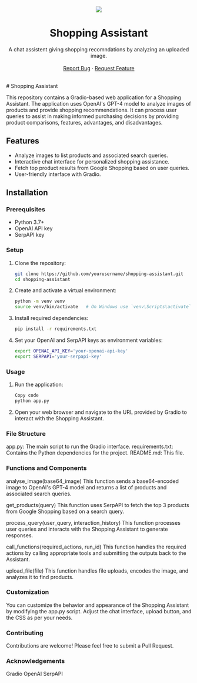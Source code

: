 <div id="top"></div>

<br />
<div align="center">
  <img src="header.png">

  <h1 align="center">Shopping Assistant</h1>
  <p align="center">
    A chat assistent giving shopping recomndations by analyzing an uploaded image.
    <br />
    <br />
    <a href="https://github.com/yllnoreshehi/shopping_assistant/issues">Report Bug</a>
    ·
    <a href="https://github.com/yllnoreshehi/shopping_assistant/issues">Request Feature</a>
  </p>
</div>
<br />
<!--  credit picture: Photo by Godisable Jacob: https://www.pexels.com/photo/woman-wearing-multicolored-top-while-holding-red-leather-sling-bag-1501215/-->
# Shopping Assistant

This repository contains a Gradio-based web application for a Shopping Assistant. The application uses OpenAI's GPT-4 model to analyze images of products and provide shopping recommendations. It can process user queries to assist in making informed purchasing decisions by providing product comparisons, features, advantages, and disadvantages.

## Features

- Analyze images to list products and associated search queries.
- Interactive chat interface for personalized shopping assistance.
- Fetch top product results from Google Shopping based on user queries.
- User-friendly interface with Gradio.

## Installation

### Prerequisites

- Python 3.7+
- OpenAI API key
- SerpAPI key

### Setup

1. Clone the repository:
   ```bash
   git clone https://github.com/yourusername/shopping-assistant.git
   cd shopping-assistant
2. Create and activate a virtual environment:
   ```bash
   python -m venv venv
   source venv/bin/activate   # On Windows use `venv\Scripts\activate`
3. Install required dependencies:
   ```bash
   pip install -r requirements.txt
4. Set your OpenAI and SerpAPI keys as environment variables:
   ```bash
   export OPENAI_API_KEY='your-openai-api-key'
   export SERPAPI='your-serpapi-key'

### Usage

1.  Run the application:
    ```bash
    Copy code
    python app.py
2.  Open your web browser and navigate to the URL provided by Gradio to interact with the Shopping Assistant.

### File Structure

app.py: The main script to run the Gradio interface.
requirements.txt: Contains the Python dependencies for the project.
README.md: This file.

### Functions and Components

analyse_image(base64_image)
This function sends a base64-encoded image to OpenAI's GPT-4 model and returns a list of products and associated search queries.

get_products(query)
This function uses SerpAPI to fetch the top 3 products from Google Shopping based on a search query.

process_query(user_query, interaction_history)
This function processes user queries and interacts with the Shopping Assistant to generate responses.

call_functions(required_actions, run_id)
This function handles the required actions by calling appropriate tools and submitting the outputs back to the Assistant.

upload_file(file)
This function handles file uploads, encodes the image, and analyzes it to find products.

### Customization

You can customize the behavior and appearance of the Shopping Assistant by modifying the app.py script. Adjust the chat interface, upload button, and the CSS as per your needs.

### Contributing

Contributions are welcome! Please feel free to submit a Pull Request.

### Acknowledgements

Gradio
OpenAI
SerpAPI
